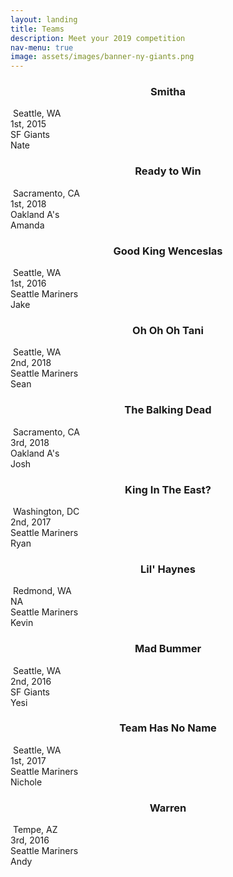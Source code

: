 ```yaml
---
layout: landing
title: Teams
description: Meet your 2019 competition
nav-menu: true
image: assets/images/banner-ny-giants.png
---
```


<!-- Image -->
<div class="spotlight">
	<div class="row 25% uniform">
		<div class="4u">
		<!-- Nate -->
			<center><h3>Smitha</h3></center>
			<span class="image fit"><img src="assets/images/teams-nate-2.png" alt="" /></span>
			<span>
			<a class="icon alt fa-map-marker" > Seattle, WA</a>
			<br> <a class="icon alt fa-trophy"> 1st, 2015</a>
			<br> <a class="icon alt fa-thumbs-o-up"> SF Giants</a>
			<br> <a class="icon alt fa-user"> Nate</a>
			<br>
			</span>
		</div>
		<!-- Amanda -->
		<div class="4u">
			<center><h3>Ready to Win</h3></center>
			<span class="image fit"><img src="assets/images/teams-amanda-2.png" alt=""/></span>
			<span>
			<a class="icon alt fa-map-marker" > Sacramento, CA</a>
			<br> <a class="icon alt fa-trophy"> 1st, 2018</a>
			<br> <a class="icon alt fa-thumbs-o-up"> Oakland A's</a>
			<br> <a class="icon alt fa-user"> Amanda</a>
			<br>
			</span>
		</div>
		<!-- Wild -->
		<div class="4u$">
			<center><h3>Good King Wenceslas</h3></center>
			<span class="image fit"><img src="assets/images/teams-wild.png" alt=""/></span>
			<span>
			<a class="icon alt fa-map-marker" > Seattle, WA</a>
			<br> <a class="icon alt fa-trophy"> 1st, 2016</a>
			<br> <a class="icon alt fa-thumbs-o-up"> Seattle Mariners</a>
			<br> <a class="icon alt fa-user"> Jake</a>
			<br>
			</span>
		</div>
		<!-- Sean -->
		<div class="4u">
			<center><h3>Oh Oh Oh Tani </h3></center>
			<span class="image fit"><img src="assets/images/teams-sean.png" alt="" /></span>
			<span>
			<a class="icon alt fa-map-marker" > Seattle, WA</a>
			<br> <a class="icon alt fa-trophy"> 2nd, 2018</a>
			<br> <a class="icon alt fa-thumbs-o-up"> Seattle Mariners</a>
			<br> <a class="icon alt fa-user"> Sean</a>
			<br>
			</span>
		</div>
		<!-- Josh -->
		<div class="4u">
			<center><h3>The Balking Dead</h3></center>
			<span class="image fit"><img src="assets/images/teams-josh-2.png" alt=""/></span>
			<span>
			<a class="icon alt fa-map-marker" > Sacramento, CA</a>
			<br> <a class="icon alt fa-trophy"> 3rd, 2018</a>
			<br> <a class="icon alt fa-thumbs-o-up"> Oakland A's</a>
			<br> <a class="icon alt fa-user"> Josh</a>
			<br>
			</span>
		</div>
		<!-- Ryan -->
		<div class="4u">
			<center><h3>King In The East?</h3></center>
			<span class="image fit"><img src="assets/images/teams-ryan.png" alt="" /></span>
			<span>
			<a class="icon alt fa-map-marker" > Washington, DC</a>
			<br> <a class="icon alt fa-trophy"> 2nd, 2017</a>
			<br> <a class="icon alt fa-thumbs-o-up"> Seattle Mariners</a>
			<br> <a class="icon alt fa-user"> Ryan</a>
			<br>
			</span>
		</div>
	</div>
</div>

<!-- SECOND SET -->
<div class="box alt">
	<div class="row 25% uniform">
		<!-- Kevin -->
		<div class="4u">
			<center><h3>Lil' Haynes</h3></center>
			<span class="image fit"><img src="assets/images/teams-kevin.png" alt="" /></span>
			<span>
			<a class="icon alt fa-map-marker" > Redmond, WA</a>
			<br> <a class="icon alt fa-trophy"> NA</a>
			<br> <a class="icon alt fa-thumbs-o-up"> Seattle Mariners</a>
			<br> <a class="icon alt fa-user"> Kevin</a>
			<br>
			</span>
		</div>
		<!-- Yesi -->
		<div class="4u$">
			<center><h3>Mad Bummer</h3></center>
			<span class="image fit"><img src="assets/images/teams-yesi.png" alt="" /></span>
			<span>
			<a class="icon alt fa-map-marker" > Seattle, WA</a>
			<br> <a class="icon alt fa-trophy"> 2nd, 2016</a>
			<br> <a class="icon alt fa-thumbs-o-up"> SF Giants</a>
			<br> <a class="icon alt fa-user"> Yesi</a>
			<br>
			</span>
		</div>
		<!-- Nichole -->
		<div class="4u">
			<center><h3>Team Has No Name</h3></center>
			<span class="image fit"><img src="assets/images/teams-nichole.png" alt="" /></span>
			<span>
			<a class="icon alt fa-map-marker" > Seattle, WA</a>
			<br> <a class="icon alt fa-trophy"> 1st, 2017</a>
			<br> <a class="icon alt fa-thumbs-o-up"> Seattle Mariners</a>
			<br> <a class="icon alt fa-user"> Nichole</a>
			<br>
			</span>
		</div>
		<!-- Andy -->
		<div class="4u$">
			<center><h3>Warren</h3></center>
			<span class="image fit"><img src="assets/images/teams-andy.png" alt="" /></span>
			<span>
			<a class="icon alt fa-map-marker" > Tempe, AZ</a>
			<br> <a class="icon alt fa-trophy"> 3rd, 2016</a>
			<br> <a class="icon alt fa-thumbs-o-up"> Seattle Mariners</a>
			<br> <a class="icon alt fa-user"> Andy</a>
			<br>
			</span>
		</div>
	</div>
</div>
